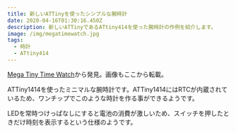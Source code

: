 ```yaml
---
title: 新しいATTinyを使ったシンプルな腕時計
date: 2020-04-16T01:30:16.450Z
description: 新しいATTinyであるATtiny414を使った腕時計の作例を紹介します。
image: /img/megatimewatch.jpg
tags:
  - 時計
  - ATtiny414
---
```

[Mega Tiny Time Watch](http://www.technoblogy.com/show?2OKF)から発見。画像もここから転載。

ATTiny1414を使ったミニマルな腕時計です。ATTiny1414にはRTCが内蔵されているため、ワンチップでこのような時計を作る事ができるようです。

LEDを常時つけっぱなしにすると電池の消費が激しいため、スイッチを押したときだけ時刻を表示するという仕様のようです。
